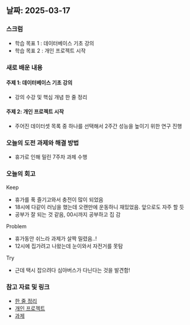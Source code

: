 ## 날짜: 2025-03-17

### 스크럼
- 학습 목표 1 : 데이터베이스 기초 강의
- 학습 목표 2 : 개인 프로젝트 시작

### 새로 배운 내용
#### 주제 1: 데이터베이스 기초 강의
- 강의 수강 및 핵심 개념 한 줄 정리

#### 주제 2: 개인 프로젝트 시작
- 주어진 데이터셋 목록 중 하나를 선택해서 2주간 성능을 높이기 위한 연구 진행

### 오늘의 도전 과제와 해결 방법
- 휴가로 인해 밀린 7주차 과제 수행

### 오늘의 회고
Keep
- 휴가를 푹 즐기고와서 충전이 많이 되었음
- 18시에 다같이 러닝을 했는데 오랜만에 운동하니 재밌었음. 앞으로도 자주 할 듯
- 공부가 잘 되는 것 같음, 00시까지 공부하고 집 감 


Problem
- 휴가동안 쉬느라 과제가 살짝 밀렸음..!
- 12시에 집가려고 나왔는데 눈이와서 자전거를 못탐

Try
- 근데 택시 잡으려다 심야버스가 다닌다는 것을 발견함!

### 참고 자료 및 링크
- [한 줄 정리](https://www.notion.so/adapterz/8-1b9394a48061806cb325faf4b245c7d8)
- [개인 프로젝트](https://www.notion.so/adapterz/17c394a48061814a908cfed09c25d3d6)
- [과제](https://colab.research.google.com/drive/1DZbmxYnl3ZCxwSNsMcF8BVrr99YQ_WrS?hl=ko)